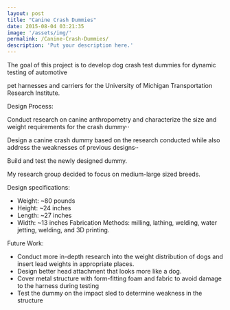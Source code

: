 ```yaml
---
layout: post
title: "Canine Crash Dummies"
date: 2015-08-04 03:21:35
image: '/assets/img/'
permalink: /Canine-Crash-Dummies/
description: 'Put your description here.'
---
```


<p align="left">
  
The goal of this project is to develop dog crash test dummies for dynamic testing of automotive

pet harnesses and carriers for the University of Michigan Transportation Research Institute.

Design Process:

Conduct research on canine anthropometry and characterize the size and weight requirements for the crash dummy⋅⋅

Design a canine crash dummy based on the research conducted while also address the weaknesses of previous designs⋅⋅

Build and test the newly designed dummy.


My research group decided to focus on medium-large sized breeds.

Design specifications:
- Weight: ~80 pounds
- Height: ~24 inches
- Length: ~27 inches
- Width: ~13 inches
Fabrication Methods: milling, lathing, welding, water jetting, welding, and 3D printing.

Future Work:

- Conduct more in-depth research into the weight distribution of dogs and insert lead weights in appropriate places.
- Design better head attachment that looks more like a dog.
- Cover metal structure with form-fitting foam and fabric to avoid damage to the harness during testing
- Test the dummy on the impact sled to determine weakness in the structure

</p>
